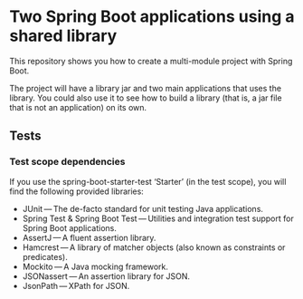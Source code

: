# Two Spring Boot applications using a shared library
This repository shows you how to create a multi-module project with Spring Boot.

The project will have a library jar and two main applications that uses the library. You could also use it to see how to build a library (that is, a jar file that is not an application) on its own.


## Tests

### Test scope dependencies
If you use the spring-boot-starter-test ‘Starter’ (in the test scope), you will find the following provided libraries:

- JUnit — The de-facto standard for unit testing Java applications.
- Spring Test & Spring Boot Test — Utilities and integration test support for Spring Boot applications.
- AssertJ — A fluent assertion library.
- Hamcrest — A library of matcher objects (also known as constraints or predicates).
- Mockito — A Java mocking framework.
- JSONassert — An assertion library for JSON.
- JsonPath — XPath for JSON.
